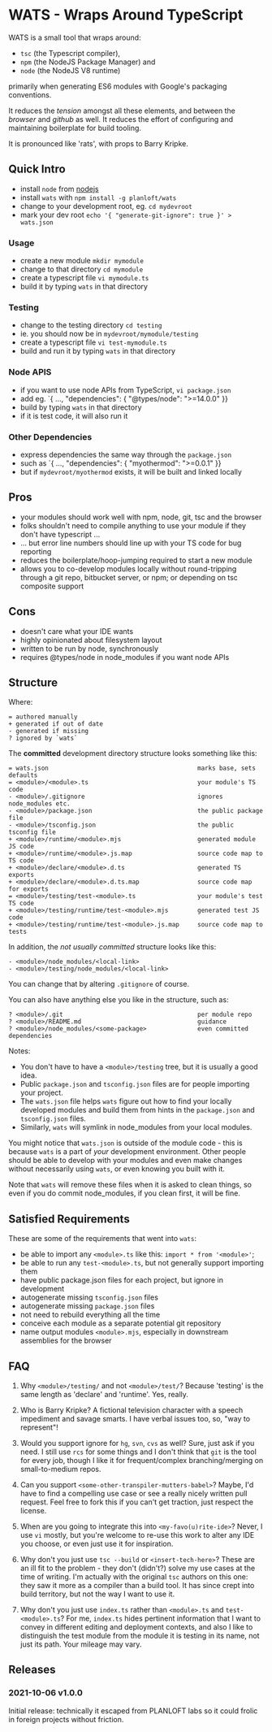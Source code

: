# WATS - Wraps Around TypeScript

WATS is a small tool that wraps around:
* `tsc` (the Typescript compiler),
* `npm` (the NodeJS Package Manager) and
* `node` (the NodeJS V8 runtime)

primarily when generating ES6 modules with Google's packaging conventions.

It reduces the *tension* amongst all these elements, and between
the *browser* and *github* as well.  It reduces the effort of configuring
and maintaining boilerplate for build tooling.

It is pronounced like 'rats', with props to Barry Kripke.

## Quick Intro

* install `node` from [nodejs](https://nodejs.org/en/download/)
* install `wats` with `npm install -g planloft/wats`
* change to your development root, eg. `cd mydevroot`
* mark your dev root `echo '{ "generate-git-ignore": true }' > wats.json`

### Usage

* create a new module `mkdir mymodule`
* change to that directory `cd mymodule`
* create a typescript file `vi mymodule.ts`
* build it by typing `wats` in that directory

### Testing

* change to the testing directory `cd testing`
* ie. you should now be in `mydevroot/mymodule/testing`
* create a typescript file `vi test-mymodule.ts`
* build and run it by typing `wats` in that directory

### Node APIS

* if you want to use node APIs from TypeScript, `vi package.json`
* add eg. `{ ..., "dependencies": { "@types/node": ">=14.0.0" }}
* build by typing `wats` in that directory
* if it is test code, it will also run it

### Other Dependencies

* express dependencies the same way through the `package.json`
* such as `{ ..., "dependencies": { "myothermod": ">=0.0.1" }}
* but if `mydevroot/myothermod` exists, it will be built and linked locally

## Pros

* your modules should work well with npm, node, git, tsc and the browser
* folks shouldn't need to compile anything to use your module if they don't
  have typescript ... 
* ... but error line numbers should line up with your TS code for bug reporting
* reduces the boilerplate/hoop-jumping required to start a new module
* allows you to co-develop modules locally without round-tripping through
  a git repo, bitbucket server, or npm; or depending on tsc composite support

## Cons

* doesn't care what your IDE wants
* highly opinionated about filesystem layout
* written to be run by node, synchronously
* requires @types/node in node_modules if you want node APIs

## Structure

Where:
```
= authored manually
+ generated if out of date
- generated if missing
? ignored by `wats`
```
The **committed** development directory structure looks something like this:

```
= wats.json                                         marks base, sets defaults
= <module>/<module>.ts                              your module's TS code
- <module>/.gitignore                               ignores node_modules etc.
- <module>/package.json                             the public package file
- <module>/tsconfig.json                            the public tsconfig file
+ <module>/runtime/<module>.mjs                     generated module JS code
+ <module>/runtime/<module>.js.map                  source code map to TS code
+ <module>/declare/<module>.d.ts                    generated TS exports
+ <module>/declare/<module>.d.ts.map                source code map for exports
= <module>/testing/test-<module>.ts                 your module's test TS code
+ <module>/testing/runtime/test-<module>.mjs        generated test JS code
+ <module>/testing/runtime/test-<module>.js.map     source code map to tests
```
In addition, the *not usually committed* structure looks like this:
```
- <module>/node_modules/<local-link>
- <module>/testing/node_modules/<local-link>
```
You can change that by altering `.gitignore` of course.

You can also have anything else you like in the structure, such as:
```
? <module>/.git                                     per module repo 
? <module>/README.md                                guidance
? <module>/node_modules/<some-package>              even committed dependencies
```
Notes:

* You don't have to have a `<module>/testing` tree, but it is usually a good idea.
* Public `package.json` and `tsconfig.json` files are for people importing your project.
* The `wats.json` file helps `wats` figure out how to find your locally developed modules and build them from hints in the `package.json` and `tsconfig.json` files.
* Similarly, `wats` will symlink in node_modules from your local modules.

You might notice that `wats.json` is outside of the module code -
this is because `wats` is a part of *your* development environment.
Other people should be able to develop with your modules and even
make changes without necessarily using `wats`, or even knowing
you built with it.

Note that `wats` will remove these <local-link> files when it is
asked to clean things, so even if you do commit node_modules, if
you clean first, it will be fine.

## Satisfied Requirements

These are some of the requirements that went into `wats`:
* be able to import any `<module>.ts` like this: `import * from '<module>'`;
* be able to run any `test-<module>.ts`, but not generally support importing
them
* have public package.json files for each project, but ignore in development
* autogenerate missing `tsconfig.json` files
* autogenerate missing `package.json` files
* not need to rebuild everything all the time
* conceive each module as a separate potential git repository
* name output modules `<module>.mjs`, especially in downstream assemblies for the browser

## FAQ

1. Why `<module>/testing/` and not `<module>/test/`?  Because
'testing' is the same length as 'declare' and 'runtime'.  Yes,
really.

2. Who is Barry Kripke?  A fictional television character with a
speech impediment and savage smarts.  I have verbal issues too,
so, "way to represent"!

3. Would you support ignore for `hg`, `svn`, `cvs` as well?
Sure, just ask if you need.  I still use `rcs` for some things and
I don't think that `git` is the tool for every job, though I like
it for frequent/complex branching/merging on small-to-medium repos. 

4. Can you support `<some-other-transpiler-mutters-babel>`?  Maybe,
I'd have to find a compelling use case or see a really nicely
written pull request.  Feel free to fork this if you can't get
traction, just respect the license.

5. When are you going to integrate this into `<my-favo(u)rite-ide>`?
Never, I use `vi` mostly, but you're welcome to re-use this work
to alter any IDE you choose, or even just use it for inspiration.

6. Why don't you just use `tsc --build` or `<insert-tech-here>`?
These are an ill fit to the problem - they don't (didn't?) solve
my use cases at the time of writing.  I'm actually with the original
`tsc` authors on this one: they saw it more as a compiler than a
build tool.  It has since crept into build territory, but not the
way I want to use it.

7. Why don't you just use `index.ts` rather than `<module>.ts` and
`test-<module>.ts`?  For me, `index.ts` hides pertinent information that
I want to convey in different editing and deployment contexts, and also
I like to distinguish the test module from the module it is testing in
its name, not just its path.  Your mileage may vary.

## Releases

### 2021-10-06 v1.0.0

Initial release: technically it escaped from PLANLOFT labs so it could
frolic in foreign projects without friction.

